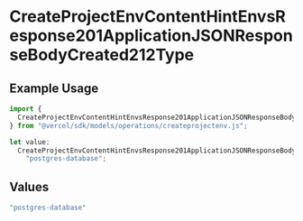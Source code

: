 # CreateProjectEnvContentHintEnvsResponse201ApplicationJSONResponseBodyCreated212Type

## Example Usage

```typescript
import {
  CreateProjectEnvContentHintEnvsResponse201ApplicationJSONResponseBodyCreated212Type,
} from "@vercel/sdk/models/operations/createprojectenv.js";

let value:
  CreateProjectEnvContentHintEnvsResponse201ApplicationJSONResponseBodyCreated212Type =
    "postgres-database";
```

## Values

```typescript
"postgres-database"
```